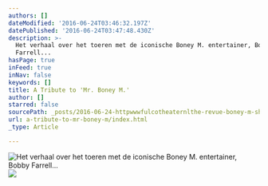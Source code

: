 ```yaml
---
authors: []
dateModified: '2016-06-24T03:46:32.197Z'
datePublished: '2016-06-24T03:47:48.430Z'
description: >-
  Het verhaal over het toeren met de iconische Boney M. entertainer, Bobby
  Farrell...
hasPage: true
inFeed: true
inNav: false
keywords: []
title: A Tribute to 'Mr. Boney M.'
author: []
starred: false
sourcePath: _posts/2016-06-24-httpwwwfulcotheaternlthe-revue-boney-m-showith.md
url: a-tribute-to-mr-boney-m/index.html
_type: Article

---
```

![Het verhaal over het toeren met de iconische Boney M. entertainer, Bobby Farrell...](https://the-grid-user-content.s3-us-west-2.amazonaws.com/ba5f278f-c865-459a-980a-8ea7d1c22a47.jpg)
![](https://the-grid-user-content.s3-us-west-2.amazonaws.com/b70a3bb7-cb90-4826-893f-5744688ef561.jpg)